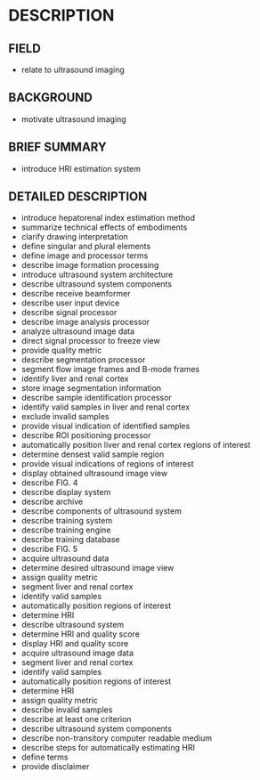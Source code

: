 # DESCRIPTION

## FIELD

- relate to ultrasound imaging

## BACKGROUND

- motivate ultrasound imaging

## BRIEF SUMMARY

- introduce HRI estimation system

## DETAILED DESCRIPTION

- introduce hepatorenal index estimation method
- summarize technical effects of embodiments
- clarify drawing interpretation
- define singular and plural elements
- define image and processor terms
- describe image formation processing
- introduce ultrasound system architecture
- describe ultrasound system components
- describe receive beamformer
- describe user input device
- describe signal processor
- describe image analysis processor
- analyze ultrasound image data
- direct signal processor to freeze view
- provide quality metric
- describe segmentation processor
- segment flow image frames and B-mode frames
- identify liver and renal cortex
- store image segmentation information
- describe sample identification processor
- identify valid samples in liver and renal cortex
- exclude invalid samples
- provide visual indication of identified samples
- describe ROI positioning processor
- automatically position liver and renal cortex regions of interest
- determine densest valid sample region
- provide visual indications of regions of interest
- display obtained ultrasound image view
- describe FIG. 4
- describe display system
- describe archive
- describe components of ultrasound system
- describe training system
- describe training engine
- describe training database
- describe FIG. 5
- acquire ultrasound data
- determine desired ultrasound image view
- assign quality metric
- segment liver and renal cortex
- identify valid samples
- automatically position regions of interest
- determine HRI
- describe ultrasound system
- determine HRI and quality score
- display HRI and quality score
- acquire ultrasound image data
- segment liver and renal cortex
- identify valid samples
- automatically position regions of interest
- determine HRI
- assign quality metric
- describe invalid samples
- describe at least one criterion
- describe ultrasound system components
- describe non-transitory computer readable medium
- describe steps for automatically estimating HRI
- define terms
- provide disclaimer

